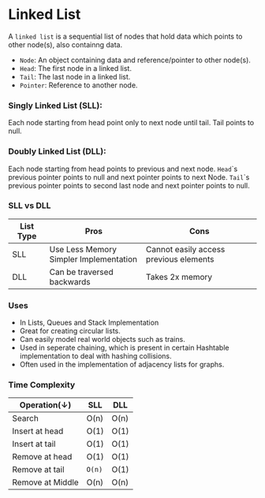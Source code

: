# Linked List

A `linked list` is a sequential list of nodes that hold data which points to other node(s), also containng data.

- `Node`: An object containing data and reference/pointer to other node(s).
- `Head`: The first node in a linked list.
- `Tail`: The last node in a linked list.
- `Pointer`: Reference to another node.

### Singly Linked List (SLL):

Each node starting from head point only to next node until tail. Tail points to null.

### Doubly Linked List (DLL):

Each node starting from head points to previous and next node.
`Head`\`s previous pointer points to null and next pointer points to next Node.
`Tail`\`s previous pointer points to second last node and next pointer points to null.

### SLL vs DLL

| List Type | Pros                                       | Cons                                   |
| --------- | ------------------------------------------ | -------------------------------------- |
| SLL       | Use Less Memory<br/>Simpler Implementation | Cannot easily access previous elements |
| DLL       | Can be traversed backwards                 | Takes 2x memory                        |

### Uses

- In Lists, Queues and Stack Implementation
- Great for creating circular lists.
- Can easily model real world objects such as trains.
- Used in seperate chaining, which is present in certain Hashtable implementation to deal with hashing collisions.
- Often used in the implementation of adjacency lists for graphs.

### Time Complexity

| Operation(&darr;) | SLL    | DLL  |
| ----------------- | ------ | ---- |
| Search            | O(n)   | O(n) |
| Insert at head    | O(1)   | O(1) |
| Insert at tail    | O(1)   | O(1) |
| Remove at head    | O(1)   | O(1) |
| Remove at tail    | `O(n)` | O(1) |
| Remove at Middle  | O(n)   | O(n) |
